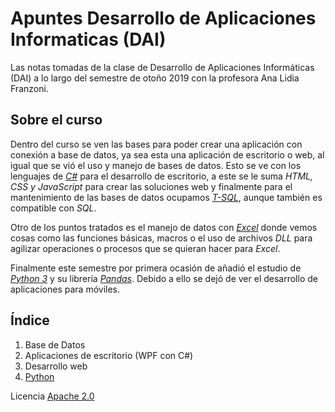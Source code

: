 # Apuntes Desarrollo de Aplicaciones Informaticas (DAI)
Las notas tomadas de la clase de Desarrollo de Aplicaciones Informáticas (DAI) a lo largo del semestre de otoño 2019 con la profesora Ana Lidia Franzoni.

## Sobre el curso

Dentro del curso se ven las bases para poder crear una aplicación con conexión a base de datos, ya sea esta una aplicación de escritorio o web, al igual que se vió el uso y manejo de bases de datos. Esto se ve con los lenguajes de [*C#*](https://docs.microsoft.com/es-es/dotnet/csharp/tour-of-csharp/) para el desarrollo de escritorio, a este se le suma *HTML, CSS y JavaScript* para crear las soluciones web y finalmente para el mantenimiento de las bases de datos ocupamos [*T-SQL*](https://docs.microsoft.com/en-us/sql/t-sql/language-reference?view=sql-server-ver15), aunque también es compatible con *SQL*.

Otro de los puntos tratados es el manejo de datos con [*Excel*](https://products.office.com/es-mx/excel) donde vemos cosas como las funciones básicas, macros o el uso de archivos *DLL* para agilizar operaciones o procesos que se quieran hacer para *Excel*.

Finalmente este semestre por primera ocasión de añadió el estudio de [*Python 3*](https://www.python.org/download/releases/3.0/) y su librería [*Pandas*](https://pandas.pydata.org/). Debido a ello se dejó de ver el desarrollo de aplicaciones para móviles.

## Índice

1. Base de Datos
1. Aplicaciones de escritorio (WPF con C#)
1. Desarrollo web
1. [Python](Python/README.md)


Licencia [Apache 2.0](LICENSE)
